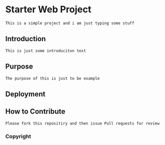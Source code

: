 # Starter Web Project
	This is a simple project and i am just typing some stuff

## Introduction 
	This is just some introduciton text 

## Purpose 
	The purpose of this is just to be example 
## Deployment 

## How to Contribute 
	Please fork this repositiry and then issue Pull requests for review 

### Copyright
